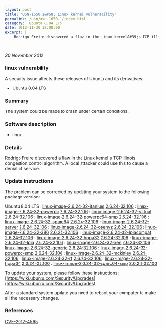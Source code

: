 ```yaml
---
layout: post
title: "USN-1650-1&#58; Linux kernel vulnerability"
permalink: /usn/usn-1650-1/index.html
category:  Ubuntu 8.04 LTS
date: 2012-11-30 12:00:00
excerpt: |
    Rodrigo Freire discovered a flaw in the Linux kernel&#39;s TCP illinois congestion control algorithm. A local attacker could use this to cause a denial of service. 
    
--- 
```

 
 

*30 November 2012*

### linux vulnerability

A security issue affects these releases of Ubuntu and its derivatives:

* Ubuntu 8.04 LTS

### Summary

The system could be made to crash under certain conditions. 

### Software description

* linux 

### Details

Rodrigo Freire discovered a flaw in the Linux kernel&#39;s TCP illinois congestion control algorithm. A local attacker could use this to cause a denial of service. 

### Update instructions

The problem can be corrected by updating your system to the following package version:

Ubuntu 8.04 LTS
 : [linux-image-2.6.24-32-itanium](https://launchpad.net/ubuntu/+source/linux) <span> [2.6.24-32.106](https://launchpad.net/ubuntu/+source/linux/2.6.24-32.106) </span> 
 : [linux-image-2.6.24-32-powerpc](https://launchpad.net/ubuntu/+source/linux) <span> [2.6.24-32.106](https://launchpad.net/ubuntu/+source/linux/2.6.24-32.106) </span> 
 : [linux-image-2.6.24-32-virtual](https://launchpad.net/ubuntu/+source/linux) <span> [2.6.24-32.106](https://launchpad.net/ubuntu/+source/linux/2.6.24-32.106) </span> 
 : [linux-image-2.6.24-32-powerpc64-smp](https://launchpad.net/ubuntu/+source/linux) <span> [2.6.24-32.106](https://launchpad.net/ubuntu/+source/linux/2.6.24-32.106) </span> 
 : [linux-image-2.6.24-32-sparc64](https://launchpad.net/ubuntu/+source/linux) <span> [2.6.24-32.106](https://launchpad.net/ubuntu/+source/linux/2.6.24-32.106) </span> 
 : [linux-image-2.6.24-32-server](https://launchpad.net/ubuntu/+source/linux) <span> [2.6.24-32.106](https://launchpad.net/ubuntu/+source/linux/2.6.24-32.106) </span> 
 : [linux-image-2.6.24-32-openvz](https://launchpad.net/ubuntu/+source/linux) <span> [2.6.24-32.106](https://launchpad.net/ubuntu/+source/linux/2.6.24-32.106) </span> 
 : [linux-image-2.6.24-32-386](https://launchpad.net/ubuntu/+source/linux) <span> [2.6.24-32.106](https://launchpad.net/ubuntu/+source/linux/2.6.24-32.106) </span> 
 : [linux-image-2.6.24-32-lpiacompat](https://launchpad.net/ubuntu/+source/linux) <span> [2.6.24-32.106](https://launchpad.net/ubuntu/+source/linux/2.6.24-32.106) </span> 
 : [linux-image-2.6.24-32-hppa32](https://launchpad.net/ubuntu/+source/linux) <span> [2.6.24-32.106](https://launchpad.net/ubuntu/+source/linux/2.6.24-32.106) </span> 
 : [linux-image-2.6.24-32-lpia](https://launchpad.net/ubuntu/+source/linux) <span> [2.6.24-32.106](https://launchpad.net/ubuntu/+source/linux/2.6.24-32.106) </span> 
 : [linux-image-2.6.24-32-xen](https://launchpad.net/ubuntu/+source/linux) <span> [2.6.24-32.106](https://launchpad.net/ubuntu/+source/linux/2.6.24-32.106) </span> 
 : [linux-image-2.6.24-32-generic](https://launchpad.net/ubuntu/+source/linux) <span> [2.6.24-32.106](https://launchpad.net/ubuntu/+source/linux/2.6.24-32.106) </span> 
 : [linux-image-2.6.24-32-powerpc-smp](https://launchpad.net/ubuntu/+source/linux) <span> [2.6.24-32.106](https://launchpad.net/ubuntu/+source/linux/2.6.24-32.106) </span> 
 : [linux-image-2.6.24-32-mckinley](https://launchpad.net/ubuntu/+source/linux) <span> [2.6.24-32.106](https://launchpad.net/ubuntu/+source/linux/2.6.24-32.106) </span> 
 : [linux-image-2.6.24-32-rt](https://launchpad.net/ubuntu/+source/linux) <span> [2.6.24-32.106](https://launchpad.net/ubuntu/+source/linux/2.6.24-32.106) </span> 
 : [linux-image-2.6.24-32-hppa64](https://launchpad.net/ubuntu/+source/linux) <span> [2.6.24-32.106](https://launchpad.net/ubuntu/+source/linux/2.6.24-32.106) </span> 
 : [linux-image-2.6.24-32-sparc64-smp](https://launchpad.net/ubuntu/+source/linux) <span> [2.6.24-32.106](https://launchpad.net/ubuntu/+source/linux/2.6.24-32.106) </span> 

To update your system, please follow these instructions: [https://wiki.ubuntu.com/Security/Upgrades](https://wiki.ubuntu.com/Security/Upgrades).

After a standard system update you need to reboot your computer to make all the necessary changes. 

### References

 
 [CVE-2012-4565](http://people.ubuntu.com/~ubuntu-security/cve/CVE-2012-4565)
 


